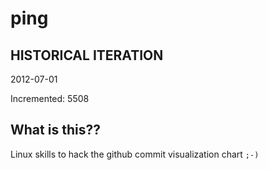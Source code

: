 # ping

## HISTORICAL ITERATION
2012-07-01

Incremented: 5508

## What is this?? 
Linux skills to hack the github commit visualization chart `;-)`
